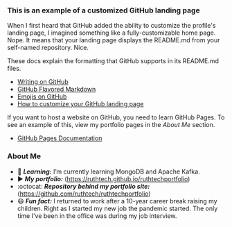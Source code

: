 ### This is an example of a customized GitHub landing page
When I first heard that GitHub added the ability to customize the profile's
landing page, I imagined something like a fully-customizable home page. Nope. 
It means that your landing page displays the README.md from your self-named 
repository. Nice.

These docs explain the formatting that GitHub supports in its README.md files. 
* [Writing on GitHub](https://docs.github.com/en/github/writing-on-github)
* [GitHub Flavored Markdown](https://guides.github.com/features/mastering-markdown/)  
* [Emojis on GitHub](https://github.com/ikatyang/emoji-cheat-sheet/blob/master/README.md)
* [How to customize your GitHub landing page](https://medium.com/@saketprag322/customize-your-github-landing-page-cad846575bea)
  
If you want to host a website on GitHub, you need to learn GitHub Pages.
To see an example of this, view my portfolio pages in the _About Me_ section.
* [GitHub Pages Documentation](https://docs.github.com/en/pages/getting-started-with-github-pages/about-github-pages)

### About Me
- :book: **_Learning:_** I’m currently learning MongoDB and Apache Kafka.
- :arrow_forward: **_My portfolio:_** (https://ruthtech.github.io/ruthtechportfolio)
- :octocat: **_Repository behind my portfolio site:_** (https://github.com/ruthtech/ruthtechportfolio)
- :mask: **_Fun fact:_** I returned to work after a 10-year career break raising my children.
  Right as I started my new job the pandemic started. The only time I've been in
  the office was during my job interview. 

 


